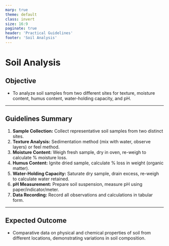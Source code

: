 ```yaml
---
marp: true
theme: default
class: invert
size: 16:9
paginate: true
header: 'Practical Guidelines'
footer: 'Soil Analysis'
---
```


# Soil Analysis

## Objective

*   To analyze soil samples from two different sites for texture, moisture content, humus content, water-holding capacity, and pH.

---

## Guidelines Summary

1.  **Sample Collection:** Collect representative soil samples from two distinct sites.
2.  **Texture Analysis:** Sedimentation method (mix with water, observe layers) or feel method.
3.  **Moisture Content:** Weigh fresh sample, dry in oven, re-weigh to calculate % moisture loss.
4.  **Humus Content:** Ignite dried sample, calculate % loss in weight (organic matter).
5.  **Water-Holding Capacity:** Saturate dry sample, drain excess, re-weigh to calculate water retained.
6.  **pH Measurement:** Prepare soil suspension, measure pH using paper/indicator/meter.
7.  **Data Recording:** Record all observations and calculations in tabular form.

---

## Expected Outcome

*   Comparative data on physical and chemical properties of soil from different locations, demonstrating variations in soil composition.
